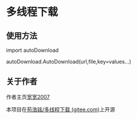 # 多线程下载

## 使用方法

import autoDownload

autoDownload.AutoDownload(url,file,key=values...)

## 关于作者

作者主页[宽宽2007](https://kuankuan2007.gitee.io "作者主页")

本项目在[苟浩铭/多线程下载 (gitee.com)](https://gitee.com/kuankuan2007/multithreaded-download)上开源
